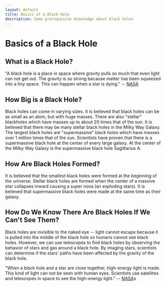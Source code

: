```yaml
---
layout: default
title: Basics of a Black Hole
description: Some prerequisite knowledge about black holes
---
```

# Basics of a Black Hole

## What is a Black Hole?

"A black hole is a place in space where gravity pulls so much that even light can not get out. The gravity is so strong because matter has been squeezed into a tiny space. This can happen when a star is dying." -- [NASA](https://www.nasa.gov/audience/forstudents/k-4/stories/nasa-knows/what-is-a-black-hole-k4.html)

## How Big is a Black Hole?

Black holes can come in varying sizes. It is believed that black holes can be as small as an atom, but with huge masses. There are also "stellar" blackholes which have masses up to about 20 times that of the sun. It is believed that there may be many stellar black holes in the Milky Way Galaxy. The largest black holes are "supermassive" black holes which have masses over 1 million times that of the sun. Scientists have proven that there is a supermassive black hole at the center of every large galaxy. At the center of the Milky Way Galaxy is the supermassive black hole Sagittarius A.

## How Are Black Holes Formed?

It is believed that the smallest black holes were formed at the beginning of the universe. Stellar black holes are formed when the center of a massive star collapses inward causing a super nova (an exploding stars). It is believed that supermassive black holes were made at the same time as their galaxy.

## How Do We Know There Are Black Holes If We Can't See Them?

Black holes are invisible to the naked eye -- light cannot escape because it is pulled into the middle of the black hole so humans cannot see black holes. However, we can use telescopes to find black holes by observing the behavior of stars and gas around a black hole. By imaging stars, scientists can determine if the stars' paths have been affected by the gravity of the black hole.

"When a black hole and a star are close together, high-energy light is made. This kind of light can not be seen with human eyes. Scientists use satellites and telescopes in space to see the high-energy light." -- [NASA](https://www.nasa.gov/audience/forstudents/k-4/stories/nasa-knows/what-is-a-black-hole-k4.html)s
